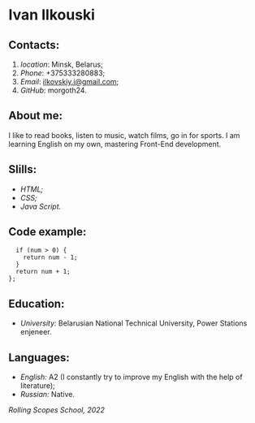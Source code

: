 # **Ivan Ilkouski**

## **Contacts:**
1. *location*: Minsk, Belarus;
1. *Phone*: +375333280883;
1. *Email*: ilkovskiy.i@gmail.com;
1. *GitHub*: morgoth24.

## **About me:**
I like to read books, listen to music, watch films, go in for sports. I am learning English on my own, mastering Front-End development.

## **Slills:**
* *HTML;*
* *CSS;*
* *Java Script.*

## **Code example:**
```const func = (num) => {
  if (num > 0) {
    return num - 1;
  }
  return num + 1;
};
```

## **Education:**
* *University:* Belarusian National Technical University, Power Stations enjeneer.

## **Languages:**
* *English:* A2 (I constantly try to improve my English with the help of literature);
* *Russian:* Native.

*Rolling Scopes School,*
*2022*